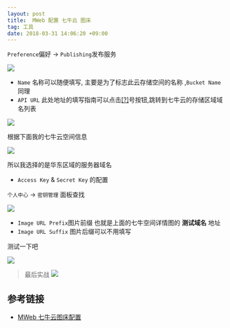 ```yaml
---
layout: post
title:  MWeb 配置 七牛云 图床
tag: 工具
date: 2018-03-31 14:06:20 +09:00
---
```


`Preference`偏好 -> `Publishing`发布服务

![](http://p3q1ykanf.bkt.clouddn.com/15224754882035.jpg)


* `Name` 名称可以随便填写, 主要是为了标志此云存储空间的名称 ,`Bucket Name` 同理
* `API URL` 此处地址的填写指南可以点击[[?]](https://developer.qiniu.com/kodo/manual/1671/region-endpoint)号按钮,跳转到七牛云的存储区域域名列表

![](http://p3q1ykanf.bkt.clouddn.com/15224758046099.jpg)

根据下面我的七牛云空间信息

![](http://p3q1ykanf.bkt.clouddn.com/15224759011915.jpg)

所以我选择的是华东区域的服务器域名

* `Access Key` & `Secret Key` 的配置

`个人中心` -> `密钥管理` 面板查找

![](http://p3q1ykanf.bkt.clouddn.com/15224760971159.jpg)

* `Image URL Prefix`图片前缀 也就是上面的七牛空间详情图的 **测试域名** 地址
* `Image URL Suffix` 图片后缀可以不用填写

测试一下吧

![](http://p3q1ykanf.bkt.clouddn.com/15224770632815.jpg)

> 最后实战 
![](http://p3q1ykanf.bkt.clouddn.com/15224773508595.jpg)


## 参考链接

* [MWeb 七牛云图床配置 ](http://zh.mweb.im/mweb-1.9.3-release.html)


